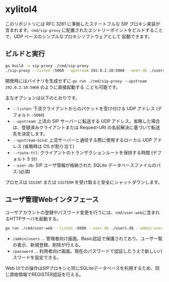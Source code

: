 # xylitol4

このリポジトリには RFC 3261 に準拠したステートフルな SIP プロキシ実装が含まれます。`cmd/sip-proxy`
に配置されたエントリーポイントをビルドすることで、UDP ベースのシンプルなプロキシソフトウェアとして
起動できます。

## ビルドと実行

```bash
go build -o sip-proxy ./cmd/sip-proxy
./sip-proxy --listen :5060 --upstream 192.0.2.10:5060 --user-db ./users.db
```

開発時にはバイナリを生成せずに `go run ./cmd/sip-proxy --upstream 192.0.2.10:5060` のように直接起動する
ことも可能です。

主なオプションは以下のとおりです。

- `--listen`: 下流クライアントからのパケットを受け付ける UDP アドレス (デフォルト `:5060`)
- `--upstream`: 上流の SIP サーバーに転送する UDP アドレス。省略した場合は、登録済みクライアントまたは Request-URI の名前解決に基づいて転送先を決定します。
- `--upstream-bind`: 上流サーバーと通信する際に使用するローカル UDP アドレス (省略時は OS が割り当て)
- `--route-ttl`: クライアントのトランザクションルートを保持する時間 (デフォルト 5 分)
- `--user-db`: SIP ユーザ情報が格納された SQLite データベースファイルのパス (必須)

プロセスは `SIGINT` または `SIGTERM` を受け取ると安全にシャットダウンします。

## ユーザ管理Webインタフェース

ユーザアカウントの登録やパスワード変更を行うには、`cmd/user-web`に含まれるHTTPサーバを起動する。

```bash
go run ./cmd/user-web --listen :8080 --user-db ./users.db --admin-user admin --admin-pass changeme
```

- `/admin/users` … 管理者向け画面。Basic認証で保護されており、ユーザ一覧の表示、新規登録、削除が行える。
- `/password` … 利用者向け画面。現在のパスワードで認証したうえで新しいパスワードを設定できる。

Web UIでの操作はSIPプロキシと同じSQLiteデータベースを利用するため、同じ資格情報でREGISTER認証を行える。
